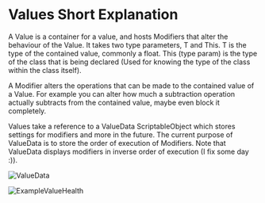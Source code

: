 # Values Short Explanation

A Value is a container for a value, and hosts Modifiers that alter the behaviour of the Value. It takes two type parameters, T and This. T is the type of the contained value, commonly a float. This (type param) is the type of the class that is being declared (Used for knowing the type of the class within the class itself).  

A Modifier alters the operations that can be made to the contained value of a Value. For example you can alter how much a subtraction operation actually subtracts from the contained value, maybe even block it completely.

Values take a reference to a ValueData ScriptableObject which stores settings for modifiers and more in the future. The current purpose of ValueData is to store the order of execution of Modifiers. Note that ValueData displays modifiers in inverse order of execution (I fix some day :)).


 ![ValueData](https://i.imgur.com/yO6SV3R.png "ValueData") 
 
 ![ExampleValueHealth](https://i.imgur.com/O5Ec65o.png "Example Value: Health") 
